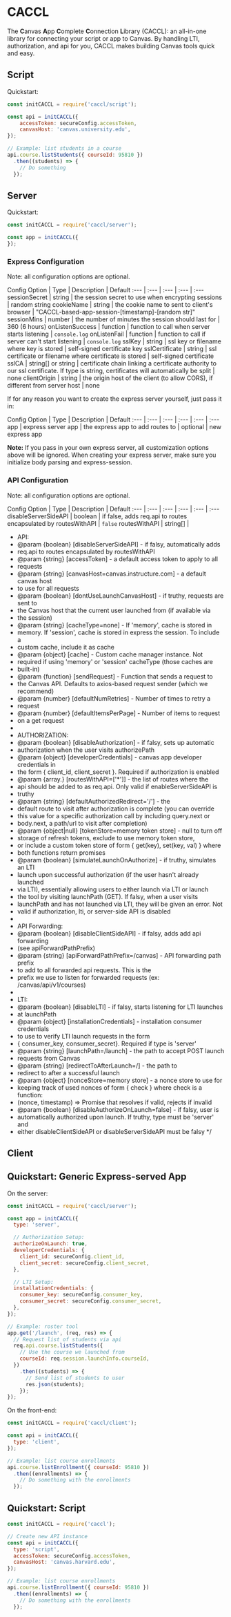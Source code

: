 # CACCL
The **C**anvas **A**pp **C**omplete **C**onnection **L**ibrary (CACCL): an all-in-one library for connecting your script or app to Canvas. By handling LTI, authorization, and api for you, CACCL makes building Canvas tools quick and easy.

## Script

Quickstart:

```js
const initCACCL = require('caccl/script');

const api = initCACCL({
    accessToken: secureConfig.accessToken,
    canvasHost: 'canvas.university.edu',
});

// Example: list students in a course
api.course.listStudents({ courseId: 95810 })
  .then((students) => {
    // Do something
  });
```

## Server

Quickstart:

```js
const initCACCL = require('caccl/server');

const app = initCACCL({
});
```

### Express Configuration

Note: all configuration options are optional.

Config Option | Type | Description | Default
:--- | :--- | :--- | :--- | :---
sessionSecret | string | the session secret to use when encrypting sessions | random string
cookieName | string | the cookie name to sent to client's browser | "CACCL-based-app-session-[timestamp]-[random str]"
sessionMins | number | the number of minutes the session should last for | 360 (6 hours)
onListenSuccess | function | function to call when server starts listening | `console.log`
onListenFail | function | function to call if server can't start listening | `console.log`
sslKey | string | ssl key or filename where key is stored | self-signed certificate key
sslCertificate | string | ssl certificate or filename where certificate is stored | self-signed certificate
sslCA | string[] or string | certificate chain linking a certificate authority to our ssl certificate. If type is string, certificates will automatically be split | none
clientOrigin | string | the origin host of the client (to allow CORS), if different from server host | none

If for any reason you want to create the express server yourself, just pass it in:

Config Option | Type | Description | Default
:--- | :--- | :--- | :--- | :--- | :---
app | express server app | the express app to add routes to | optional | new express app

**Note:** If you pass in your own express server, all customization options above will be ignored. When creating your express server, make sure you initialize body parsing and express-session. 

### API Configuration

Note: all configuration options are optional.

Config Option | Type | Description | Default
:--- | :--- | :--- | :--- | :--- | :---
disableServerSideAPI | boolean | if false, adds req.api to routes encapsulated by routesWithAPI | `false`
routesWithAPI | string[] | 

 * API:
 * @param {boolean} [disableServerSideAPI] - if falsy, automatically adds
 *   req.api to routes encapsulated by routesWithAPI
 * @param {string} [accessToken] - a default access token to apply to all
 *   requests
 * @param {string} [canvasHost=canvas.instructure.com] - a default canvas host
 *   to use for all requests
 * @param {boolean} [dontUseLaunchCanvasHost] - if truthy, requests are sent to
 *   the Canvas host that the current user launched from (if available via
 *   the session)
 * @param {string} [cacheType=none] - If 'memory', cache is stored in
 *   memory. If 'session', cache is stored in express the session. To include a
 *   custom cache, include it as cache
 * @param {object} [cache] - Custom cache manager instance. Not
 *   required if using 'memory' or 'session' cacheType (those caches are
 *   built-in)
 * @param {function} [sendRequest] - Function that sends a request to
 *   the Canvas API. Defaults to axios-based request sender (which we recommend)
 * @param {number} [defaultNumRetries] - Number of times to retry a
 *   request
 * @param {number} [defaultItemsPerPage] - Number of items to request
 *   on a get request
 *
 * AUTHORIZATION:
 * @param {boolean} [disableAuthorization] - if falsy, sets up automatic
 *   authorization when the user visits authorizePath
 * @param {object} [developerCredentials] - canvas app developer credentials in
 *   the form { client_id, client_secret }. Required if authorization is enabled
 * @param {array.<string>} [routesWithAPI=['*']] - the list of routes where the
 *   api should be added to as req.api. Only valid if enableServerSideAPI is
 *   truthy
 * @param {string} [defaultAuthorizedRedirect='/'] - the
 *   default route to visit after authorization is complete (you can override
 *   this value for a specific authorization call by including query.next or
 *   body.next, a path/url to visit after completion)
 * @param {object|null} [tokenStore=memory token store] - null to turn off
 *   storage of refresh tokens, exclude to use memory token store,
 *   or include a custom token store of form { get(key), set(key, val) } where
 *   both functions return promises
 * @param {boolean} [simulateLaunchOnAuthorize] - if truthy, simulates an LTI
 *   launch upon successful authorization (if the user hasn't already launched
 *   via LTI), essentially allowing users to either launch via LTI or launch
 *   the tool by visiting launchPath (GET). If falsy, when a user visits
 *   launchPath and has not launched via LTI, they will be given an error. Not
 *   valid if authorization, lti, or server-side API is disabled
 *
 * API Forwarding:
 * @param {boolean} [disableClientSideAPI] - if falsy, adds add api forwarding
 *   (see apiForwardPathPrefix)
 * @param {string} [apiForwardPathPrefix=/canvas] - API forwarding path prefix
 *   to add to all forwarded api requests. This is the
 *   prefix we use to listen for forwarded requests (ex: /canvas/api/v1/courses)
 *
 * LTI:
 * @param {boolean} [disableLTI] - if falsy, starts listening for LTI launches
 *   at launchPath
 * @param {object} [installationCredentials] - installation consumer credentials
 *   to use to verify LTI launch requests in the form
 *   { consumer_key, consumer_secret}. Required if type is 'server'
 * @param {string} [launchPath=/launch] - the path to accept POST launch
 *   requests from Canvas
 * @param {string} [redirectToAfterLaunch=/] - the path to
 *   redirect to after a successful launch
 * @param {object} [nonceStore=memory store] - a nonce store to use for
 *   keeping track of used nonces of form { check } where check is a function:
 *   (nonce, timestamp) => Promise that resolves if valid, rejects if invalid
 * @param {boolean} [disableAuthorizeOnLaunch=false] - if falsy, user is
 *   automatically authorized upon launch. If truthy, type must be 'server' and
 *   either disableClientSideAPI or disableServerSideAPI must be falsy
 */

## Client

## Quickstart: Generic Express-served App

On the server:

```js
const initCACCL = require('caccl/server');

const app = initCACCL({
  type: 'server',

  // Authorization Setup:
  authorizeOnLaunch: true,
  developerCredentials: {
    client_id: secureConfig.client_id,
    client_secret: secureConfig.client_secret,
  },

  // LTI Setup:
  installationCredentials: {
    consumer_key: secureConfig.consumer_key,
    consumer_secret: secureConfig.consumer_secret,
  },
});

// Example: roster tool
app.get('/launch', (req, res) => {
  // Request list of students via api
  req.api.course.listStudents({
    // Use the course we launched from
    courseId: req.session.launchInfo.courseId,
  })
    .then((students) => {
      // Send list of students to user
      res.json(students);
    });
});
```

On the front-end:

```js
const initCACCL = require('caccl/client');

const api = initCACCL({
  type: 'client',
});

// Example: list course enrollments
api.course.listEnrollment({ courseId: 95810 })
  .then((enrollments) => {
    // Do something with the enrollments
  });
```

## Quickstart: Script

```js
const initCACCL = require('caccl');

// Create new API instance
const api = initCACCL({
  type: 'script',
  accessToken: secureConfig.accessToken,
  canvasHost: 'canvas.harvard.edu',
});

// Example: list course enrollments
api.course.listEnrollment({ courseId: 95810 })
  .then((enrollments) => {
    // Do something with the enrollments
  });
```